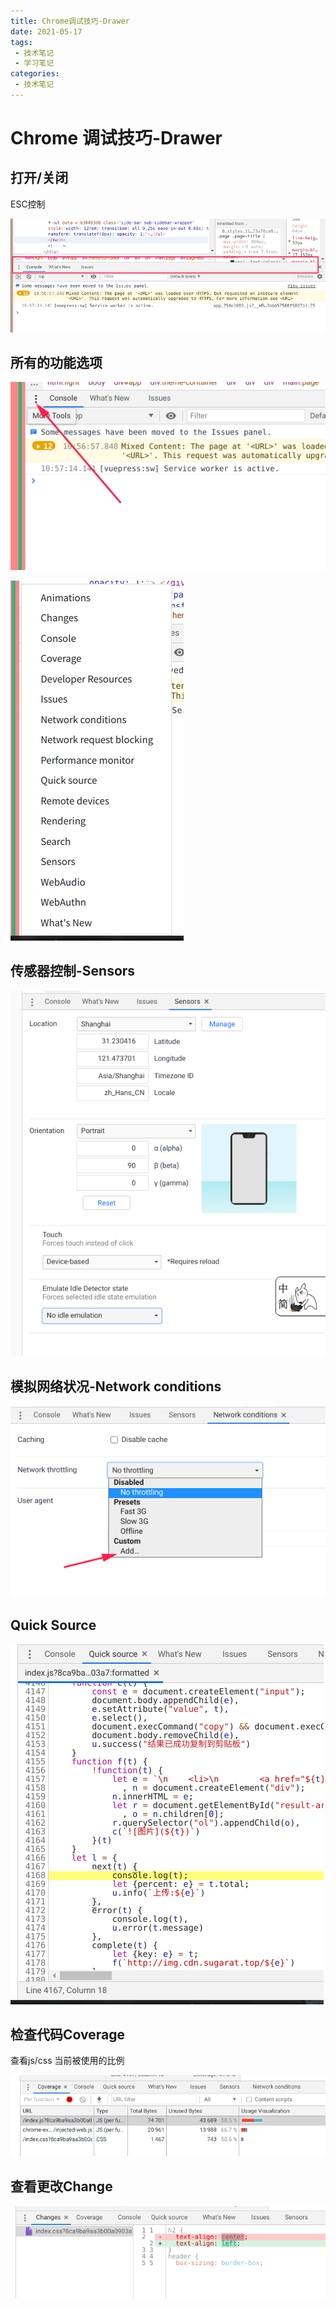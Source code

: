 ```yaml
---
title: Chrome调试技巧-Drawer
date: 2021-05-17
tags:
 - 技术笔记
 - 学习笔记
categories:
 - 技术笔记
---
```

# Chrome 调试技巧-Drawer

## 打开/关闭
ESC控制

![图片](chrome-debug5\MTYyMTIyMDg1NTk2NQ==621220855965)

## 所有的功能选项

![图片](chrome-debug5\MTYyMTIyMDk3MDc4NQ==621220970786)

![图片](chrome-debug5\MTYyMTIyMDkxOTIxNg==621220919216)

## 传感器控制-Sensors

![图片](chrome-debug5\MTYyMTIyMTcyOTU3NA==621221729574)

## 模拟网络状况-Network conditions

![图片](chrome-debug5\MTYyMTIyMTgxMzA4OA==621221813088)

## Quick Source
![图片](chrome-debug5\MTYyMTIyNDEwMzYwMQ==621224103601)

## 检查代码Coverage
查看js/css 当前被使用的比例

![图片](chrome-debug5\MTYyMTIyNDMxNzk4MA==621224317980)

## 查看更改Change
![图片](chrome-debug5\MTYyMTIyNDQxMjE4OQ==621224412189)


